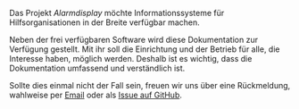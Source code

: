 Das Projekt _Alarmdisplay_ möchte Informationssysteme für Hilfsorganisationen in der Breite verfügbar machen.

Neben der frei verfügbaren Software wird diese Dokumentation zur Verfügung gestellt.
Mit ihr soll die Einrichtung und der Betrieb für alle, die Interesse haben, möglich werden.
Deshalb ist es wichtig, dass die Dokumentation umfassend und verständlich ist.

Sollte dies einmal nicht der Fall sein, freuen wir uns über eine Rückmeldung, wahlweise per [Email](mailto:alarmdisplay@abrain.de) oder als [Issue auf GitHub](https://github.com/alarmdisplay/documentation/issues).